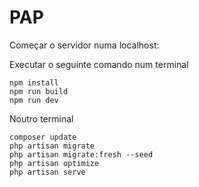 # PAP

Começar o servidor numa localhost:

Executar o seguinte comando num terminal

```
npm install
npm run build
npm run dev
```

Noutro terminal

```
composer update
php artisan migrate
php artisan migrate:fresh --seed
php artisan optimize
php artisan serve
```
